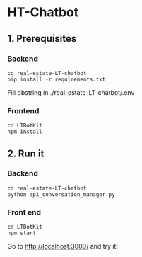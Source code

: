 # HT-Chatbot

## 1. Prerequisites
### Backend
```
cd real-estate-LT-chatbot
pip install -r requirements.txt
```
Fill dbstring in ./real-estate-LT-chatbot/.env
### Frontend
```
cd LTBotKit
npm install
```

## 2. Run it
### Backend
```
cd real-estate-LT-chatbot
python api_conversation_manager.py
```
### Front end
```
cd LTBotKit
npm start
```
Go to [http://localhost:3000/](url) and try it!
